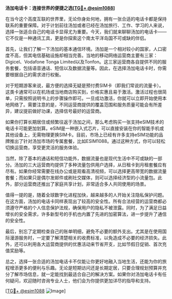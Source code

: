 **汤加电话卡：连接世界的便捷之选[[TG💪+ @esim1088](https://t.me/s/esim1088)]**

在当今这个高度互联的世界里，无论你身处何地，拥有一张合适的电话卡都是保持联系的重要保障。对于计划前往汤加或者已经在汤加旅行、工作、学习的人来说，选择一张适合自己的电话卡显得尤为重要。今天，我们就来聊聊汤加的电话卡——它不仅是一种通讯工具，更是你探索这个南太平洋岛国不可或缺的伴侣。

首先，让我们了解一下汤加的基本通信环境。汤加是一个相对较小的国家，人口密度不高，但其电信基础设施却相当完善。当地的移动网络运营商主要有三家：Digicel、Vodafone Tonga Limited以及Tonfon。这三家运营商各自提供不同的服务套餐，包括语音通话、短信以及数据流量等。因此，在选择汤加电话卡时，你需要根据自己的需求进行权衡。

对于短期游客来说，最方便的选择无疑是预付费SIM卡（即我们常说的流量卡）。这类卡通常可以在机场或当地商店购买到，价格实惠且易于激活。激活过程也很简单，只需按照说明书上的步骤操作即可。一旦成功激活，你就可以立即开始使用本地网络了。需要注意的是，不同运营商提供的覆盖范围和服务质量可能会有所差异，建议提前做好功课，选择信号最好的运营商。

如果你打算长期居住或频繁往返于汤加之间，那么考虑购买一张支持eSIM技术的电话卡可能更加划算。eSIM是一种嵌入式芯片，可以直接安装在你的智能手机或其他设备上，无需物理更换SIM卡。目前，市场上已经有许多支持eSIM功能的品牌推出了针对汤加市场的专属套餐，比如ESIM1088。通过这种方式，你可以轻松切换运营商，享受更灵活的服务体验。

当然，除了基本的通话和短信功能外，数据流量也是现代生活中不可或缺的一部分。汤加的三大运营商均提供了多种流量包供用户选择，从日租卡到月租套餐应有尽有。如果你经常需要在线办公或是观看高清视频，可以选择更高带宽的数据流量套餐；而如果只是偶尔发邮件或刷社交媒体，则可以选择经济型的小流量包。此外，部分运营商还推出了家庭共享计划，非常适合多人共同使用的场景。

值得一提的是，随着全球数字化进程加快，越来越多的人开始关注隐私保护问题。在这方面，汤加的电话卡同样表现出了较高的安全性。所有合法经营的运营商都必须遵守严格的个人信息保护法规，确保用户的隐私不被泄露。同时，为了满足日益增长的安全需求，许多新型号的手机也内置了先进的加密算法，进一步提升了通信的安全性。

最后，别忘了定期检查自己的账单明细，避免不必要的额外支出。尤其是在使用国际漫游服务时，一定要了解清楚相关的收费标准，以免造成不必要的经济损失。此外，还可以利用各大运营商提供的优惠活动来节省开支，比如节假日促销、首次充值奖励等。

总之，选择一张合适的汤加电话卡不仅能让你更好地融入当地生活，还能为你的旅程增添更多的便利与乐趣。无论是短期访问还是长期定居，只要合理规划预算并充分了解市场信息，就一定能找到最适合自己的解决方案。如果你对汤加电话卡有任何疑问，欢迎随时咨询专业人士，他们会为你提供更加详尽的指导和支持。

[[TG💪+ @esim1088](https://t.me/s/esim1088) ![Image](https://i.postimg.cc/4NQfJmqS/Snipaste-2025-05-13-00-14-12.png)]